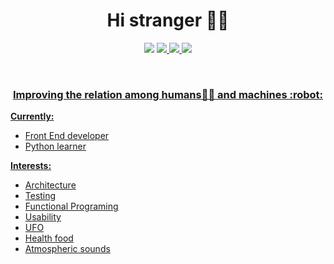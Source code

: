 <h1 align="center">Hi stranger 🙋‍♂️</h1>

<p align="center">
  <a href="https://www.linkedin.com/in/yuritoledo/"><img src="https://img.shields.io/badge/-yuritoledo-blue?style=flat&logo=Linkedin&logoColor=white"></a>
  <a href="https://medium.com/@yuriwtoledo/"><img src="https://img.shields.io/badge/-@yuriwtoledo-03a57a?style=flat&labelColor=03a57a&logo=Medium"</a>
  <a href="mailto:yuriwtoledo@gmail.com"><img src="https://img.shields.io/badge/-yuriwtoledo@gmail.com-c14438?style=flat&logo=Gmail&logoColor=white"</a>
  <img src="https://img.shields.io/badge/test%20coverage-70%25-yellow">
</p>
 <br />
<h3 align="center">Improving the relation among humans👨‍🚀 and machines :robot:</h3>




**Currently:**
- Front End developer
- Python learner

**Interests:**
- Architecture
- Testing
- Functional Programing
- Usability
- UFO
- Health food
- Atmospheric sounds
 

